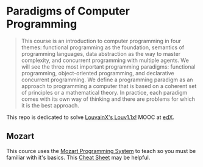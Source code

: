 # Paradigms of Computer Programming

> This course is an introduction to computer programming in four themes: functional programming as the foundation, semantics of programming languages, data abstraction as the way to master complexity, and concurrent programming with multiple agents.  We will see the three most important programming paradigms: functional programming, object-oriented programming, and declarative concurrent programming.  We define a programming paradigm as an approach to programming a computer that is based on a coherent set of principles or a mathematical theory.  In practice, each paradigm comes with its own way of thinking and there are problems for which it is the best approach.

This repo is dedicated to solve [LouvainX's Louv1.1x!](https://courses.edx.org/courses/course-v1:LouvainX+Louv1.1x+3T2016/info) MOOC at [edX](https://edx.org).

## Mozart

This cource uses the [Mozart Programming System](https://github.com/mozart/mozart2) to teach so you must be familiar with it's basics. This [Cheat Sheet](https://d37djvu3ytnwxt.cloudfront.net/assets/courseware/v1/14125172a9e78044a78fb554832a5c8d/asset-v1:LouvainX+Louv1.1x+3T2016+type@asset+block/main.pdf) may be helpful.

